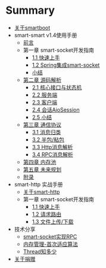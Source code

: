 # Summary

* [关于smartboot](README.md)
* smart-smart v1.4使用手册
    * [前言](smart-socket-v1.4/README.md)
    * 第一章 smart-socket开发指南
        * [1.1 快速上手](smart-socket-v1.4/chapter-1/2.1-基础应用/README.md)
        * [1.2 Spring集成smart-socket](smart-socket-v1.4/chapter-1/2.2-Spring集成/README.md)
        * [小结](smart-socket-v1.4/chapter-1/SUMMARY.md)
    * [第二章 源码解析](smart-socket-v1.4/chapter-2/README.md)
        * [2.1 核心接口与状态机](smart-socket-v1.4/chapter-2/核心接口/README.md)
        * [2.2 服务端](smart-socket-v1.4/chapter-2/服务端/README.md)
        * [2.3 客户端](smart-socket-v1.4/chapter-2/客户端/README.md)
        * [2.4 会话AioSession](smart-socket-v1.4/chapter-2/AioSession/README.md)
        * [2.5 小结](smart-socket-v1.4/chapter-2/SUMMARY.md)
    * [第三章 通信协议](smart-socket-v1.4/chapter-3/README.md)
        * [3.1 消息归类](smart-socket-v1.4/chapter-3/1-消息归类/README.md)
        * [3.2 半包/粘包](smart-socket-v1.4/BLANK.md)
        * [3.3 Http消息解析](smart-socket-v1.4/BLANK.md)
        * [3.4 RPC消息解析](smart-socket-v1.4/BLANK.md)
    * [第四章 内存池](smart-socket-v1.4/chapter-5/README.md)
    * [第五章 未来规划](smart-socket-v1.4/chapter-6/README.md)
    * [附录](smart-socket-v1.4/end/README.md)
* smart-http 实战手册
    * [关于smart-http](smart-http/README.md)
    * 第一章 smart-socket开发指南
        * [1.1 快速上手](smart-http/chapter-1/README.md)
        * [1.2 请求路由](smart-http/chapter-1/http_route.md)
        * [1.3 文件上传/下载](smart-http/chapter-1/file_upload.md)
* 技术分享
    *   [smart-socket实现RPC](share/rpc/smart-socket-rpc.md)
    *   [内存管理-首次适应算法](share/firstfit/readme.md)
    *   [Thread知多少](share/thread/readme.md)
* [关于捐赠](donation.md)